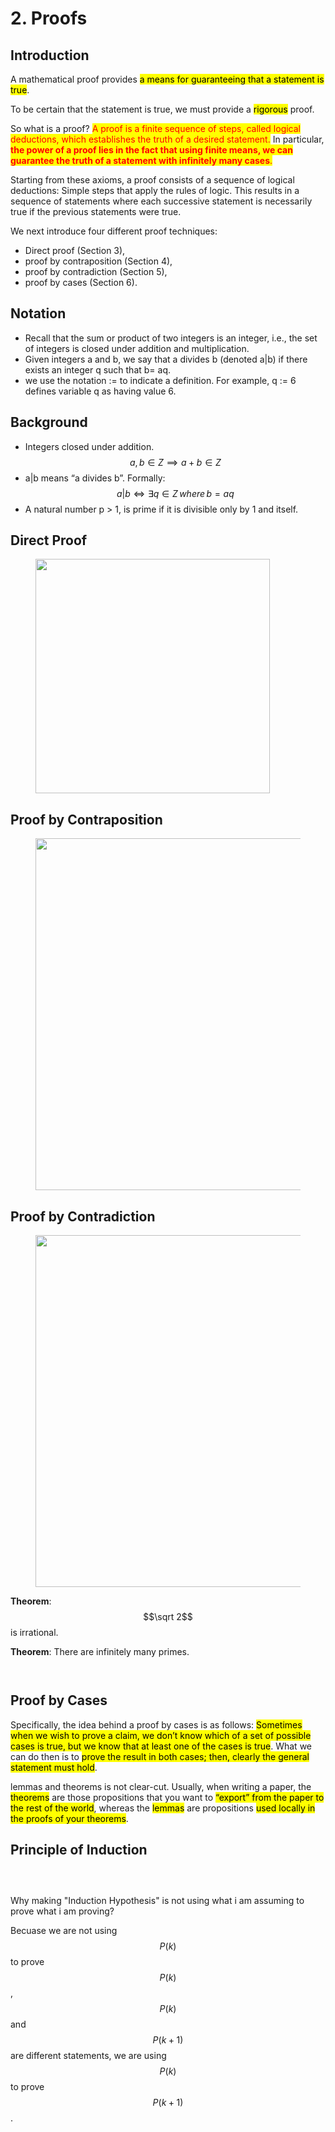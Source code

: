 # 2. Proofs

## Introduction

A mathematical proof provides <mark style="color:$success;">a means for guaranteeing that a statement is true</mark>.

To be certain that the statement is true, we must provide a <mark style="color:$success;">rigorous</mark> proof.

So what is a proof? <mark style="color:red;">A proof is a finite sequence of steps, called logical deductions, which establishes the truth of a desired statement.</mark> In particular, <mark style="color:red;">**the power of a proof lies in the fact that using finite means, we can guarantee the truth of a statement with infinitely many cases**</mark><mark style="color:red;">.</mark>

Starting from these axioms, a proof consists of a sequence of logical deductions: Simple steps that apply the rules of logic. This results in a sequence of statements where each successive statement is necessarily true if the previous statements were true.&#x20;

We next introduce four different proof techniques:&#x20;

* Direct proof (Section 3),&#x20;
* proof by contraposition (Section 4),&#x20;
* proof by contradiction (Section 5),&#x20;
* proof by cases (Section 6).&#x20;

## Notation

* Recall that the sum or product of two integers is an integer, i.e., the set of integers is closed under addition and multiplication.&#x20;
* Given integers a and b, we say that a divides b (denoted a|b) if there exists an integer q such that b= aq.
* we use the notation := to indicate a definition. For example, q := 6 defines variable q as having value 6.

## Background

* Integers closed under addition. $$a,b \in Z  \implies a+b \in Z$$
* a|b means “a divides b”. Formally: $$a|b \iff  \exists  q \in Z \, where \, b = aq$$
* A natural number p > 1, is prime if it is divisible only by 1 and itself.

## Direct Proof

<figure><img src=".gitbook/assets/image (6).png" alt="" width="375"><figcaption></figcaption></figure>

## Proof by Contraposition

<div data-full-width="false"><figure><img src=".gitbook/assets/image (7).png" alt="" width="563"><figcaption></figcaption></figure></div>

## Proof by Contradiction

<figure><img src=".gitbook/assets/image (8).png" alt="" width="563"><figcaption></figcaption></figure>

**Theorem**: $$\sqrt 2$$ is irrational.

**Theorem**: There are infinitely many primes.

<figure><img src=".gitbook/assets/image (9).png" alt=""><figcaption></figcaption></figure>

<figure><img src=".gitbook/assets/image (10).png" alt=""><figcaption></figcaption></figure>

## Proof by Cases

Specifically, the idea behind a proof by cases is as follows: <mark style="color:$warning;">Sometimes when we wish to prove a claim, we don’t know which of a set of possible cases is true, but we know that at least one of the cases is true</mark>. What we can do then is to <mark style="color:$warning;">prove the result in both cases; then, clearly the general statement must hold</mark>.

&#x20;lemmas and theorems is not clear-cut. Usually, when writing a paper, the <mark style="color:$success;">theorems</mark> are those propositions that you want to <mark style="color:$warning;">“export” from the paper to the rest of the world</mark>, whereas the <mark style="color:$success;">lemmas</mark> are propositions <mark style="color:$warning;">used locally in the proofs of your theorems</mark>.

## Principle of Induction

<figure><img src=".gitbook/assets/image.png" alt=""><figcaption></figcaption></figure>

<figure><img src=".gitbook/assets/image (11).png" alt=""><figcaption></figcaption></figure>

<figure><img src=".gitbook/assets/image (1).png" alt=""><figcaption></figcaption></figure>

Why making "Induction Hypothesis" is not using what i am assuming to prove what i am proving?

Becuase we are not using $$P(k)$$ to prove $$P(k)$$,  $$P(k)$$ and  $$P(k+1)$$ are different statements, we are using $$P(k)$$ to prove $$P(k+1)$$.

<figure><img src=".gitbook/assets/image (2).png" alt=""><figcaption></figcaption></figure>



